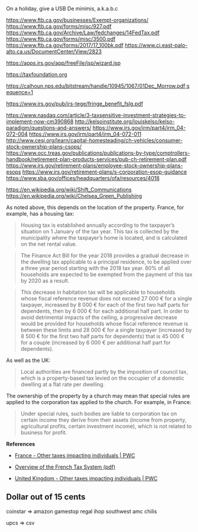 On a holiday, give a USB
De minimis, a.k.a.b.c

https://www.ftb.ca.gov/businesses/Exempt-organizations/
https://www.ftb.ca.gov/forms/misc/927.pdf
https://www.ftb.ca.gov/Archive/Law/fedchanges/14FedTax.pdf
https://www.ftb.ca.gov/forms/misc/3500.pdf
https://www.ftb.ca.gov/forms/2017/17_100bk.pdf
https://www.ci.east-palo-alto.ca.us/DocumentCenter/View/2823

https://apps.irs.gov/app/freeFile/jsp/wizard.jsp

https://taxfoundation.org

https://calhoun.nps.edu/bitstream/handle/10945/1067/01Dec_Morrow.pdf;sequence=1

https://www.irs.gov/pub/irs-tege/fringe_benefit_fslg.pdf

https://www.nasdaq.com/article/3-taxsensitive-investment-strategies-to-implement-now-cm390868
http://kelsoinstitute.org/louiskelso/kelso-paradigm/questions-and-answers/
https://www.irs.gov/irm/part4/irm_04-072-004
https://www.irs.gov/irm/part4/irm_04-072-011
http://www.cesj.org/learn/capital-homesteading/ch-vehicles/consumer-stock-ownership-plans-csops/
https://www.occ.treas.gov/publications/publications-by-type/comptrollers-handbook/retirement-plan-products-services/pub-ch-retirement-plan.pdf
https://www.irs.gov/retirement-plans/employee-stock-ownership-plans-esops
https://www.irs.gov/retirement-plans/s-corporation-esop-guidance
https://www.sba.gov/offices/headquarters/ofa/resources/4018

https://en.wikipedia.org/wiki/Shift_Communications
https://en.wikipedia.org/wiki/Chelsea_Green_Publishing


As noted above, this depends on the location of the property. France, for example, has a housing tax:

>Housing tax is established annually according to the taxpayer’s situation on 1 January of the tax year. This tax is collected by the municipality where the taxpayer’s home is located, and is calculated on the net rental value.

>The Finance Act Bill for the year 2018 provides a gradual decrease in the dwelling tax applicable to a principal residence, to be applied over a three year period starting with the 2018 tax year. 80% of all households are expected to be exempted from the payment of this tax by 2020 as a result.

>This decrease in habitation tax will be applicable to households whose fiscal reference revenue does not exceed 27 000 € for a single taxpayer, increased by 8 000 € for each of the first two half parts for dependents, then by 6 000 € for each additional half part. In order to avoid detrimental impacts of the ceiling, a progressive decrease would be provided for households whose fiscal reference revenue is between these limits and 28 000 € for a single taxpayer (increased by 8 500 € for the first two half parts for dependents) that is 45 000 € for a couple (increased by 6 000 € per additional half part for dependents).

As well as the UK:

>Local authorities are financed partly by the imposition of council tax, which is a property-based tax levied on the occupier of a domestic dwelling at a flat rate per dwelling.

The ownership of the property by a church may mean that special rules are applied to the corporation tax applied to the church. For example, in France:

>Under special rules, such bodies are liable to corporation tax on certain income they derive from their assets (income from property, agricultural profits, certain investment income), which is not related to business for profit. 

**References**

* [France - Other taxes impacting individuals | PWC](http://taxsummaries.pwc.com/ID/France-Individual-Other-Taxes)

* [Overview of the French Tax System (pdf)](https://www.impots.gouv.fr/portail/files/media/1_metier/5_international/french_tax_system.pdf)

* [United Kingdom - Other taxes impacting individuals | PWC](http://taxsummaries.pwc.com/ID/United-Kingdom-Individual-Other-Taxes)

## Dollar out of 15 cents

coinstar => amazon gamestop regal ihop southwest amc chilis

upcs => csv